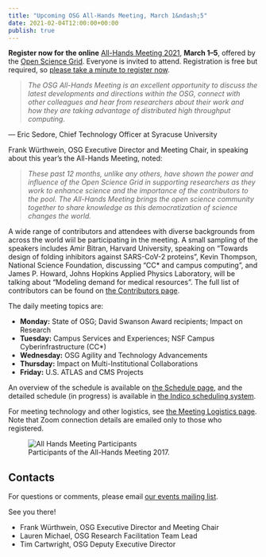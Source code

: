 ```yaml
---
title: "Upcoming OSG All-Hands Meeting, March 1&ndash;5"
date: 2021-02-04T12:00:00+00:00
publish: true
--- 
```

**Register now for the online** <a href="https://indico.fnal.gov/event/47040/registrations/2899/" target="_blank">All-Hands Meeting 2021</a>, **March 1&ndash;5**, offered by the <a href="https://openscience.org/" target="_blank">Open Science Grid</a>. Everyone is invited to attend. Registration is free but required, so
[please take a minute to register now](https://indico.fnal.gov/event/47040/registrations/2899/).

> *The OSG All-Hands Meeting is an excellent opportunity to discuss the latest developments and directions within the OSG, connect with other colleagues and hear from researchers about their work and how they are taking advantage of distributed high throughput computing.*

&mdash; Eric Sedore, Chief Technology Officer at Syracuse University

Frank Würthwein, OSG Executive Director and Meeting Chair, in speaking about this year’s the All-Hands Meeting, noted:

> *These past 12 months, unlike any others, have shown the power and influence of the Open Science Grid in supporting researchers as they work to enhance science and the importance of the contributors to the pool. The All-Hands Meeting brings the open science community together to share knowledge as this democratization of science changes the world.*

A wide range of contributors and attendees with diverse backgrounds from across the world wiil be participating in the meeting. A small sampling of the speakers includes Amir Bitran, Harvard University, speaking on “Towards design of folding inhibitors against SARS-CoV-2 proteins”, Kevin Thompson, National Science Foundation, discussing “CC* and campus computing”, and James P. Howard, Johns Hopkins Applied Physics Laboratory, will be talking about “Modeling demand for medical resources”. The full list of contributors can be found on [the Contributors page](https://indico.fnal.gov/event/47040/contributions/).


The daily meeting topics are:

* **Monday:** State of OSG; David Swanson Award recipients; Impact on Research
* **Tuesday:** Campus Services and Experiences; NSF Campus Cyberinfrastructure (CC*)
* **Wednesday:** OSG Agility and Technology Advancements
* **Thursday:** Impact on Multi-Institutional Collaborations
* **Friday:** U.S. ATLAS and CMS Projects

An overview of the schedule is available on [the Schedule page](https://opensciencegrid.org/all-hands/2021/schedule/),
and the detailed schedule (in progress) is available in
[the Indico scheduling system](https://indico.fnal.gov/event/47040/timetable/).

For meeting technology and other logistics, see
[the Meeting Logistics page](https://opensciencegrid.org/all-hands/2021/technology/).
Note that Zoom connection details are emailed only to those who registered.

<figure class="figure">
  <img src="{{site.baseurl}}/assets/images/All_Hands_Meeting_Group.JPG" class="figure-img img-fluid rounded" alt="All Hands Meeting Participants">
  <figcaption class="figure-caption">Participants of the All-Hands Meeting 2017.</figcaption>
</figure>

## Contacts

For questions or comments, please email
[our events mailing list](mailto:events@opensciencegrid.org).

See you there!

* Frank Würthwein, OSG Executive Director and Meeting Chair
* Lauren Michael, OSG Research Facilitation Team Lead
* Tim Cartwright, OSG Deputy Executive Director
